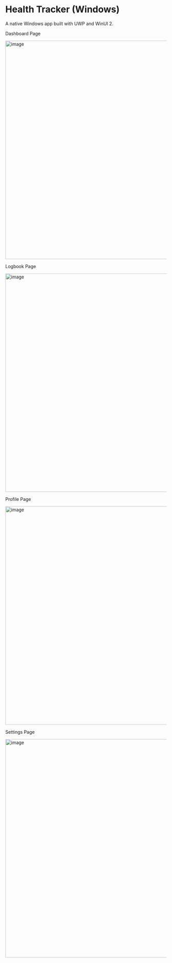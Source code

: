 # Health Tracker (Windows)
A native Windows app built with UWP and WinUI 2.

Dashboard Page

<img width="683" alt="image" src="https://user-images.githubusercontent.com/39446369/190490827-40849c9b-3ee2-4bb0-8fdc-c55270375db4.png">

Logbook Page

<img width="683" alt="image" src="https://user-images.githubusercontent.com/39446369/190491036-b93cdb88-4d83-4643-b332-2e4913b3be10.png">

Profile Page

<img width="683" alt="image" src="https://user-images.githubusercontent.com/39446369/190491119-db5b03b7-a25d-43f9-bd42-8d57285f4688.png">

Settings Page

<img width="683" alt="image" src="https://user-images.githubusercontent.com/39446369/190491205-06b14c5c-a7e4-496c-b1fd-fb8d58cef2fe.png">
